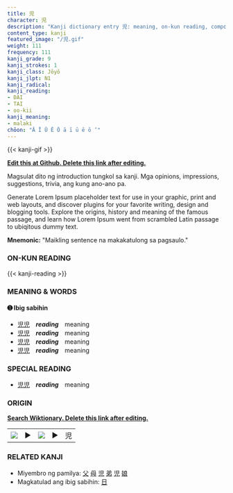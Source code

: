 ```yaml
---
title: 児
character: 児
description: "Kanji dictionary entry 児: meaning, on-kun reading, compounds, origin, related kanji"
content_type: kanji
featured_image: "/児.gif"
weight: 111
frequency: 111
kanji_grade: 9
kanji_strokes: 1
kanji_class: Jōyō
kanji_jlpt: N1
kanji_radical: 
kanji_reading: 
- DAI
- TAI
- oo-kii
kanji_meaning:
- malaki
chōon: "Ā Ī Ū Ē Ō ā ī ū ē ō ’"
---
```

[//]: # (Don't edit the line below. Kanji animated GIF code is automatically generated.)
{{< kanji-gif >}}

[//]: # (Edit below this line.)

**[Edit this at Github. Delete this link after editing.](https://github.com/tim0g/tim/tree/main/content/kanji/児/index.md)**

Magsulat dito ng introduction tungkol sa kanji. Mga opinions, impressions, suggestions, trivia, ang kung ano-ano pa.

Generate Lorem Ipsum placeholder text for use in your graphic, print and web layouts, and discover plugins for your favorite writing, design and blogging tools. Explore the origins, history and meaning of the famous passage, and learn how Lorem Ipsum went from scrambled Latin passage to ubiqitous dummy text.
 
**Mnemonic:** "Maikling sentence na makakatulong sa pagsaulo."

### ON-KUN READING

[//]: # (Don't edit the line below. ON-KUN READING code is automatically generated.)
{{< kanji-reading >}}

### MEANING & WORDS

#### ➊ **Ibig sabihin**
  - [児](../児)[児](../児)　***reading***　meaning
  - [児](../児)[児](../児)　***reading***　meaning
  - [児](../児)[児](../児)　***reading***　meaning
  - [児](../児)[児](../児)　***reading***　meaning

### SPECIAL READING
  - [児](../児)[児](../児)　***reading***　meaning

### ORIGIN

**[Search Wiktionary. Delete this link after editing.](https://wiktionary.org/wiki/児)**
<table class="kanji-table"><tr><td>
<img src="60px-児-bronze.svg.png">
</td><td>▶</td><td>
<img src="60px-児-oracle.svg.png">
</td><td>▶</td>
<td class="kanji-origin">児</td>
</tr></table>

### RELATED KANJI
- Miyembro ng pamilya: [父](../父) [母](../母) [児](../児) [弟](../弟) [児](../児) [娘](../娘)
- Magkatulad ang ibig sabihin: [日](../日)
